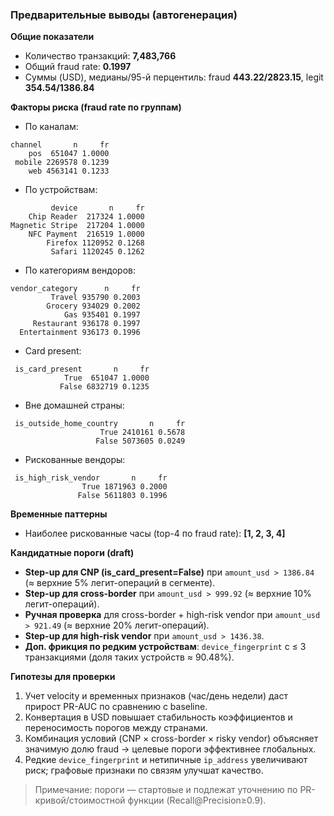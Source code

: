 
### Предварительные выводы (автогенерация)

**Общие показатели**
- Количество транзакций: **7,483,766**
- Общий fraud rate: **0.1997**
- Суммы (USD), медианы/95-й перцентиль: fraud **443.22/2823.15**, legit **354.54/1386.84**

**Факторы риска (fraud rate по группам)**
- По каналам:
```
channel       n     fr
    pos  651047 1.0000
 mobile 2269578 0.1239
    web 4563141 0.1233
```
- По устройствам:
```
         device       n     fr
    Chip Reader  217324 1.0000
Magnetic Stripe  217204 1.0000
    NFC Payment  216519 1.0000
        Firefox 1120952 0.1268
         Safari 1120245 0.1262
```
- По категориям вендоров:
```
vendor_category      n     fr
         Travel 935790 0.2003
        Grocery 934029 0.2002
            Gas 935401 0.1997
     Restaurant 936178 0.1997
  Entertainment 936173 0.1996
```
- Card present:
```
 is_card_present       n     fr
            True  651047 1.0000
           False 6832719 0.1235
```
- Вне домашней страны:
```
 is_outside_home_country       n     fr
                    True 2410161 0.5678
                   False 5073605 0.0249
```
- Рискованные вендоры:
```
 is_high_risk_vendor       n     fr
                True 1871963 0.2000
               False 5611803 0.1996
```

**Временные паттерны**
- Наиболее рискованные часы (top-4 по fraud rate): **[1, 2, 3, 4]**

**Кандидатные пороги (draft)**
- **Step-up для CNP (is_card_present=False)** при `amount_usd > 1386.84` (≈ верхние 5% легит-операций в сегменте).
- **Step-up для cross-border** при `amount_usd > 999.92` (≈ верхние 10% легит-операций).
- **Ручная проверка** для cross-border + high-risk vendor при `amount_usd > 921.49` (≈ верхние 20% легит-операций).
- **Step-up для high-risk vendor** при `amount_usd > 1436.38`.
- **Доп. фрикция по редким устройствам**: `device_fingerprint` с ≤ 3 транзакциями (доля таких устройств ≈ 90.48%).

**Гипотезы для проверки**
1. Учет velocity и временных признаков (час/день недели) даст прирост PR-AUC по сравнению с baseline.
2. Конвертация в USD повышает стабильность коэффициентов и переносимость порогов между странами.
3. Комбинация условий (CNP × cross-border × risky vendor) объясняет значимую долю fraud → целевые пороги эффективнее глобальных.
4. Редкие `device_fingerprint` и нетипичные `ip_address` увеличивают риск; графовые признаки по связям улучшат качество.

> Примечание: пороги — стартовые и подлежат уточнению по PR-кривой/стоимостной функции (Recall@Precision≥0.9).
